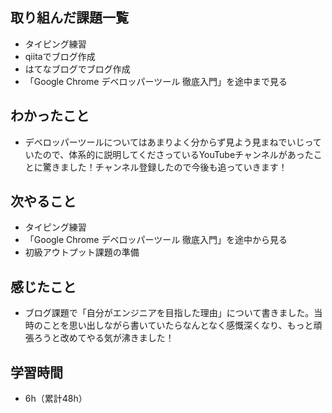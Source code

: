 ## 取り組んだ課題一覧
- タイピング練習
- qiitaでブログ作成
- はてなブログでブログ作成
- 「Google Chrome デベロッパーツール 徹底入門」を途中まで見る
## わかったこと
- デベロッパーツールについてはあまりよく分からず見よう見まねでいじっていたので、体系的に説明してくださっているYouTubeチャンネルがあったことに驚きました！チャンネル登録したので今後も追っていきます！
## 次やること
- タイピング練習
- 「Google Chrome デベロッパーツール 徹底入門」を途中から見る
-  初級アウトプット課題の準備
## 感じたこと
- ブログ課題で「自分がエンジニアを目指した理由」について書きました。当時のことを思い出しながら書いていたらなんとなく感慨深くなり、もっと頑張ろうと改めてやる気が沸きました！
## 学習時間
- 6h（累計48h）
